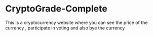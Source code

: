 # CryptoGrade-Complete
This is a cryptocurrency website where you can see the price of the currency , participate in voting and also bye the currency 
